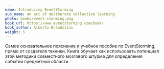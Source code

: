 ```yaml
---
name: Introducing EventStorming
sub_name: An act of deliberate collective learning
photo: books/event-storming.png
book_url: https://www.eventstorming.com/book/
book_author: Alberto Brandolini
weight: 5
---
```


Самое основательное пояснение и&nbsp;учебное пособие по&nbsp;EventStorming, прямо от&nbsp;создателя
техники. Книга обучает как использовать потенциал этой методики совместного мозгового штурма для
определения событий предметной области.
